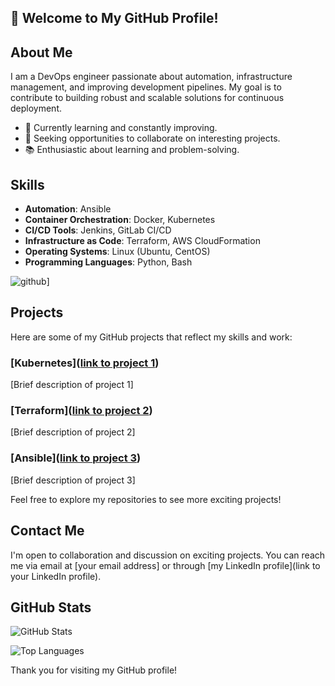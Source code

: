 ## 📕 Welcome to My GitHub Profile!

## About Me
I am a DevOps engineer passionate about automation, infrastructure management, and improving development pipelines. My goal is to contribute to building robust and scalable solutions for continuous deployment.

- 🌱 Currently learning and constantly improving.
- 💼 Seeking opportunities to collaborate on interesting projects.
- 📚 Enthusiastic about learning and problem-solving.

## Skills

- **Automation**: Ansible
- **Container Orchestration**: Docker, Kubernetes
- **CI/CD Tools**: Jenkins, GitLab CI/CD
- **Infrastructure as Code**: Terraform, AWS CloudFormation
- **Operating Systems**: Linux (Ubuntu, CentOS)
- **Programming Languages**: Python, Bash
  
![github](https://img.shields.io/badge/GitHub-000000?style=for-the-badge&logo=GitHub&logoColor=white)]

## Projects

Here are some of my GitHub projects that reflect my skills and work:

### [Kubernetes]([link to project 1](https://github.com/erickmpene/kubernetes))

[Brief description of project 1]

### [Terraform]([link to project 2](https://github.com/erickmpene/terraform))

[Brief description of project 2]

### [Ansible]([link to project 3](https://github.com/erickmpene/ansible))
[Brief description of project 3]

Feel free to explore my repositories to see more exciting projects!

## Contact Me

I'm open to collaboration and discussion on exciting projects. You can reach me via email at [your email address] or through [my LinkedIn profile](link to your LinkedIn profile).

## GitHub Stats

![GitHub Stats](https://github-readme-stats.vercel.app/api?username=erickmpene&show_icons=true&theme=vue-dark&hide_border=true&count_private=true)

![Top Languages](https://github-readme-stats.vercel.app/api/top-langs/?username=erickmpene&layout=compact&show_icons=true&theme=vue-dark&hide_border=true&count_private=true)

Thank you for visiting my GitHub profile!
